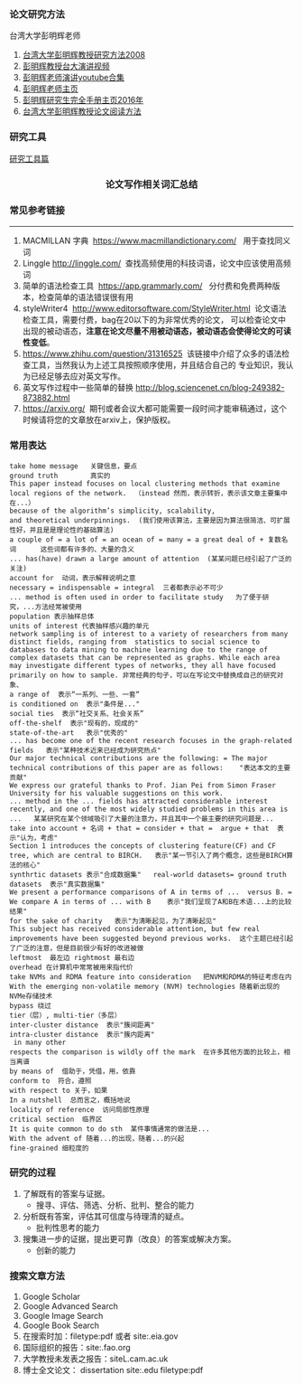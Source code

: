 ### 论文研究方法

台湾大学彭明辉老师
1. [台湾大学彭明辉教授研究方法2008](中国计算机学会推荐国际学术会议和期刊目录%20（2015%20年）%20中国计算机学会.pdf)
2. [彭明辉教授台大演讲视频](https://www.youtube.com/watch?v=jZnYuPavCvA)
3. [彭明辉老师演讲youtube合集](https://www.youtube.com/results?search_query=%E5%BD%AD%E6%98%8E%E8%BE%89)
4. [彭明辉老师主页](http://mhperng.blogspot.com/)
5. [彭明辉研究生完全手册主页2016年](http://mhperng2.blogspot.com/2017/02/blog-post_25.html)
6.  [台湾大学彭明辉教授论文阅读方法](https://www.youtube.com/watch?v=2RCbU7haayo)

### 研究工具
[研究工具篇](./ResearchTools.md)


### <center>论文写作相关词汇总结</center>



### **常见参考链接**
***

1. MACMILLAN 字典  https://www.macmillandictionary.com/   用于查找同义词
2. Linggle http://linggle.com/  查找高频使用的科技词语，论文中应该使用高频词
3. 简单的语法检查工具  https://app.grammarly.com/   分付费和免费两种版本，检查简单的语法错误很有用
4. styleWriter4  http://www.editorsoftware.com/StyleWriter.html  论文语法检查工具，需要付费，bag在20以下的为非常优秀的论文，
可以检查论文中出现的被动语态，**注意在论文尽量不用被动语态，被动语态会使得论文的可读性变低**。
5. https://www.zhihu.com/question/31316525  该链接中介绍了众多的语法检查工具，当然我认为上述工具按照顺序使用，并且结合自己的
专业知识，我认为已经足够去应对英文写作。
6. 英文写作过程中一些简单的替换 http://blog.sciencenet.cn/blog-249382-873882.html
7. https://arxiv.org/  期刊或者会议大都可能需要一段时间才能审稿通过，这个时候请将您的文章放在arxiv上，保护版权。

### **常用表达**

```
take home message   关键信息，要点
ground truth        真实的
This paper instead focuses on local clustering methods that examine local regions of the network.  （instead 然而，表示转折，表示该文章主要集中在...）
because of the algorithm’s simplicity, scalability,
and theoretical underpinnings.  (我们使用该算法，主要是因为算法很简洁、可扩展性好，并且是是理论性的基础算法)
a couple of = a lot of = an ocean of = many = a great deal of + 复数名词      这些词都有许多的、大量的含义
... has(have) drawn a large amount of attention  (某某问题已经引起了广泛的关注)
account for  动词，表示解释说明之意
necessary = indispensable = integral  三者都表示必不可少
... method is often used in order to facilitate study   为了便于研究，...方法经常被使用
population 表示抽样总体
units of interest 代表抽样感兴趣的单元
network sampling is of interest to a variety of researchers from many distinct fields, ranging from  statistics to social science to databases to data mining to machine learning due to the range of complex datasets that can be represented as graphs. While each area may investigate different types of networks, they all have focused primarily on how to sample. 非常经典的句子，可以在写论文中替换成自己的研究对象、
a range of  表示“一系列、一些、一套“
is conditioned on  表示"条件是..."
social ties  表示“社交关系、社会关系”
off-the-shelf  表示"现有的，现成的"
state-of-the-art   表示"优秀的"
... has become one of the recent research focuses in the graph-related fields   表示"某种技术近来已经成为研究热点"
Our major technical contributions are the following: = The major technical contributions of this paper are as follows:    "表达本文的主要贡献"
We express our grateful thanks to Prof. Jian Pei from Simon Fraser University for his valuable suggestions on this work.
... method in the ... fields has attracted considerable interest recently, and one of the most widely studied problems in this area is ...   某某研究在某个领域吸引了大量的注意力，并且其中一个最主要的研究问题是...
take into account + 名词 + that = consider + that =  argue + that  表示"认为，考虑"
Section 1 introduces the concepts of clustering feature(CF) and CF tree, which are central to BIRCH.   表示"某一节引入了两个概念，这些是BIRCH算法的核心"
synthrtic datasets 表示"合成数据集"   real-world datasets= ground truth datasets  表示"真实数据集"
We present a performance comparisons of A in terms of ...  versus B. = We compare A in terms of ... with B    表示"我们呈现了A和B在术语...上的比较结果"
for the sake of charity   表示"为清晰起见，为了清晰起见"
This subject has received considerable attention, but few real improvements have been suggested beyond previous works.  这个主题已经引起了广泛的注意，但是目前很少有好的改进被做
leftmost  最左边 rightmost 最右边
overhead 在计算机中常常被用来指代价
take NVMs and RDMA feature into consideration   把NVM和RDMA的特征考虑在内
With the emerging non-volatile memory (NVM) technologies 随着新出现的NVMe存储技术
bypass 绕过
tier（层）, multi-tier（多层）
inter-cluster distance  表示"簇间距离"
intra-cluster distance  表示"簇内距离"
 in many other
respects the comparison is wildly off the mark  在许多其他方面的比较上，相当离谱
by means of  借助于，凭借，用，依靠
conform to  符合，遵照
with respect to 关于，如果
In a nutshell  总而言之，概括地说
locality of reference  访问局部性原理
critical section  临界区
It is quite common to do sth  某件事情通常的做法是...
With the advent of 随着...的出现，随着...的兴起
fine-grained 细粒度的
```

### **研究的过程**

1. 了解既有的答案与证据。
    * 搜寻、评估、筛选、分析、批判、整合的能力
2. 分析既有答案，评估其可信度与待理清的疑点。
    * 批判性思考的能力
3. 搜集进一步的证据，提出更可靠（改良）的答案或解决方案。
    * 创新的能力
    
### **搜索文章方法**

1. Google Scholar
2. Google Advanced Search
3. Google Image Search
4. Google Book Search
4. 在搜索时加：filetype:pdf 或者 site:.eia.gov
5. 国际组织的报告：site:.fao.org
6. 大学教授未发表之报告：siteL.cam.ac.uk
7. 博士全文论文： dissertation site:.edu  filetype:pdf


